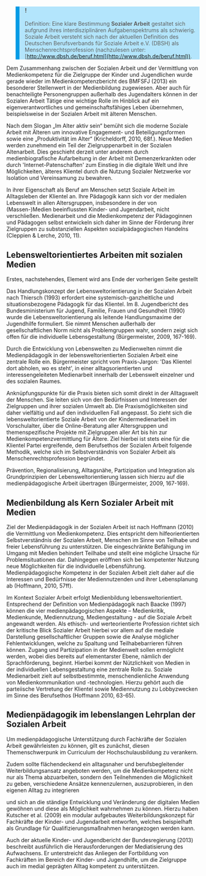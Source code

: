 <blockquote style="background: #B3E5FC; border-left: 10px solid #039BE5">

### !

Definition: Eine klare Bestimmung **Sozialer Arbeit** gestaltet sich aufgrund ihres interdisziplinären Aufgabenspektrums als schwierig. Soziale Arbeit versteht sich nach der aktuellen Definition des Deutschen Berufsverbands für Soziale Arbeit e.V. (DBSH) als Menschenrechtsprofession (nachzulesen unter: [http://www.dbsh.de/beruf.html](http://www.dbsh.de/beruf.html)).

</blockquote>

Dem Zusammenhang zwischen der Sozialen Arbeit und der Vermittlung von Medienkompetenz für die Zielgruppe der Kinder und Jugendlichen wurde gerade wieder im Medienkompetenzbericht des BMFSFJ (2013) ein besonderer Stellenwert in der Medienbildung zugewiesen. Aber auch für benachteiligte Personengruppen außerhalb des Jugendalters können in der Sozialen Arbeit Tätige eine wichtige Rolle im Hinblick auf ein eigenverantwortliches und gemeinschaftsfähiges Leben übernehmen, beispielsweise in der Sozialen Arbeit mit älteren Menschen.

Nach dem Slogan „Im Alter aktiv sein“ bemüht sich die moderne Soziale Arbeit mit Älteren um innovative Engagement- und Beteiligungsformen sowie eine „Produktivität im Alter“ (Kricheldorff, 2010, 68f.). Neue Medien werden zunehmend ein Teil der Zielgruppenarbeit in der Sozialen Altenarbeit. Dies geschieht derzeit unter anderem durch medienbiografische Aufarbeitung in der Arbeit mit Demenzerkrankten oder durch 'Internet-Patenschaften' zum Einstieg in die digitale Welt und ihre Möglichkeiten, älteres Klientel durch die Nutzung Sozialer Netzwerke vor Isolation und Vereinsamung zu bewahren.

In ihrer Eigenschaft als Beruf am Menschen setzt Soziale Arbeit im Alltagsleben der Klientel an. Ihre Pädagogik kann sich vor der medialen Lebenswelt in allen Altersgruppen, insbesondere in der von (Massen-)Medien beeinflussten Kinder- und Jugendarbeit, nicht verschließen. Medienarbeit und die Medienkompetenz der Pädagoginnen und Pädagogen selbst entwickeln sich daher im Sinne der Förderung ihrer Zielgruppen zu substanziellen Aspekten sozialpädagogischen Handelns (Cleppien &amp; Lerche, 2010, 11).

## Lebensweltorientiertes Arbeiten mit sozialen Medien

Erstes, nachstehendes, Element wird ans Ende der vorherigen Seite gestellt

Das Handlungskonzept der Lebensweltorientierung in der Sozialen Arbeit nach Thiersch (1993) erfordert eine systemisch-ganzheitliche und situationsbezogene Pädagogik für das Klientel. Im 8. Jugendbericht des Bundesministerium für Jugend, Familie, Frauen und Gesundheit (1990) wurde die Lebensweltorientierung als leitende Handlungsmaxime der Jugendhilfe formuliert. Sie nimmt Menschen außerhalb der gesellschaftlichen Norm nicht als Problemgruppen wahr, sondern zeigt sich offen für die individuelle Lebensgestaltung (Bürgermeister, 2009, 167-169).

Durch die Entwicklung von Lebenswelten zu Medienwelten nimmt die Medienpädagogik in der lebensweltorientierten Sozialen Arbeit eine zentrale Rolle ein. Bürgermeister spricht vom Praxis-Jargon: 'Das Klientel dort abholen, wo es steht', in einer alltagsorientierten und interessengeleiteten Medienarbeit innerhalb der Lebenswelt einzelner und des sozialen Raumes.

Anknüpfungspunkte für die Praxis bieten sich somit direkt in der Alltagswelt der Menschen. Sie leiten sich von den Bedürfnissen und Interessen der Zielgruppen und ihrer sozialen Umwelt ab. Die Praxismöglichkeiten sind daher vielfältig und auf den individuellen Fall angepasst. So zieht sich die lebensweltorientierte Soziale Arbeit von der Kindermedienarbeit im Vorschulalter, über die Online-Beratung aller Altersgruppen und themenspezifische Projekte mit Zielgruppen aller Art bis hin zur Medienkompetenzvermittlung für Ältere. Ziel hierbei ist stets eine für die Klientel Partei ergreifende, dem Berufsethos der Sozialen Arbeit folgende Methodik, welche sich im Selbstverständnis von Sozialer Arbeit als Menschenrechtsprofession begründet.

Prävention, Regionalisierung, Alltagsnähe, Partizipation und Integration als Grundprinzipien der Lebensweltorientierung lassen sich hierzu auf die medienpädagogische Arbeit übertragen (Bürgermeister, 2009, 167-169).

## Medienbildung als Kern Sozialer Arbeit mit Medien

Ziel der Medienpädagogik in der Sozialen Arbeit ist nach Hoffmann (2010) die Vermittlung von Medienkompetenz. Dies entspricht dem hilfeorientierten Selbstverständnis der Sozialen Arbeit, Menschen im Sinne von Teilhabe und freier Lebensführung zu unterstützen. Die eingeschränkte Befähigung im Umgang mit Medien behindert Teilhabe und stellt eine mögliche Ursache für Problemsituationen dar. Dahingegen eröffnen sich bei kompetenter Nutzung neue Möglichkeiten für die individuelle Lebensführung. Medienpädagogische Kompetenz in der Sozialen Arbeit zielt daher auf die Interessen und Bedürfnisse der Mediennutzenden und ihrer Lebensplanung ab (Hoffmann, 2010, 57ff).

Im Kontext Sozialer Arbeit erfolgt Medienbildung lebensweltorientiert. Entsprechend der Definition von Medienpädagogik nach Baacke (1997) können die vier medienpädagogischen Aspekte – Medienkritik, Medienkunde, Mediennutzung, Mediengestaltung - auf die Soziale Arbeit angewandt werden. Als ethisch- und werteorientierte Profession richtet sich der kritische Blick Sozialer Arbeit hierbei vor allem auf die mediale Darstellung gesellschaftlicher Gruppen sowie die Analyse möglicher Fehlentwicklungen, welche zu Spaltung und Teilhabebarrieren führen können. Zugang und Partizipation in der Medienwelt sollen ermöglicht werden, wobei dies bereits auf elementarster Ebene, nämlich der Sprachförderung, beginnt. Hierbei kommt der Nützlichkeit von Medien in der individuellen Lebensgestaltung eine zentrale Rolle zu. Soziale Medienarbeit zielt auf selbstbestimmte, menschendienliche Anwendung von Medienkommunikation und -technologien. Hierzu gehört auch die parteiische Vertretung der Klientel sowie Mediennutzung zu Lobbyzwecken im Sinne des Berufsethos (Hoffmann 2010, 63-65).

## Medienpädagogik im lebenslangen Lehrplan der Sozialen Arbeit

Um medienpädagogische Unterstützung durch Fachkräfte der Sozialen Arbeit gewährleisten zu können, gilt es zunächst, diesen Themenschwerpunk im Curriculum der Hochschulausbildung zu verankern.

Zudem sollte flächendeckend ein alltagsnaher und berufsbegleitender Weiterbildungsansatz angeboten werden, um die Medienkompetenz nicht nur als Thema abzuarbeiten, sondern den Teilnehmenden die Möglichkeit zu geben, verschiedene Ansätze kennenzulernen, auszuprobieren, in den eigenen Alltag zu integrieren

und sich an die ständige Entwicklung und Veränderung der digitalen Medien gewöhnen und diese als Möglichkeit wahrnehmen zu können. Hierzu haben Kutscher et al. (2009) ein modular aufgebautes Weiterbildungskonzept für Fachkräfte der Kinder- und Jugendarbeit entworfen, welches beispielhaft als Grundlage für Qualifizierungsmaßnahmen herangezogen werden kann.

Auch der aktuelle Kinder- und Jugendbericht der Bundesregierung (2013) beschreibt ausführlich die Herausforderungen der Mediatisierung des Aufwachsens. Er unterstreicht das Anliegen der Fortbildung von Fachkräften im Bereich der Kinder- und Jugendhilfe, um die Zielgruppe auch im medial geprägten Alltag kompetent zu unterstützen.

